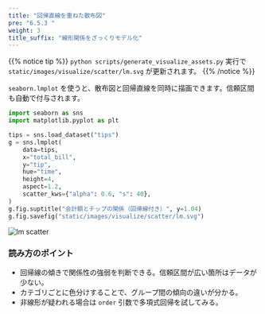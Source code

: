 ```yaml
---
title: "回帰直線を重ねた散布図"
pre: "6.5.3 "
weight: 3
title_suffix: "線形関係をざっくりモデル化"
---
```


{{% notice tip %}}
`python scripts/generate_visualize_assets.py` 実行で
`static/images/visualize/scatter/lm.svg` が更新されます。
{{% /notice %}}

`seaborn.lmplot` を使うと、散布図と回帰直線を同時に描画できます。信頼区間も自動で付与されます。

```python
import seaborn as sns
import matplotlib.pyplot as plt

tips = sns.load_dataset("tips")
g = sns.lmplot(
    data=tips,
    x="total_bill",
    y="tip",
    hue="time",
    height=4,
    aspect=1.2,
    scatter_kws={"alpha": 0.6, "s": 40},
)
g.fig.suptitle("会計額とチップの関係（回帰線付き）", y=1.04)
g.fig.savefig("static/images/visualize/scatter/lm.svg")
```

![lm scatter](/images/visualize/scatter/lm.svg)

### 読み方のポイント

- 回帰線の傾きで関係性の強弱を判断できる。信頼区間が広い箇所はデータが少ない。
- カテゴリごとに色分けすることで、グループ間の傾向の違いが分かる。
- 非線形が疑われる場合は `order` 引数で多項式回帰を試してみる。
